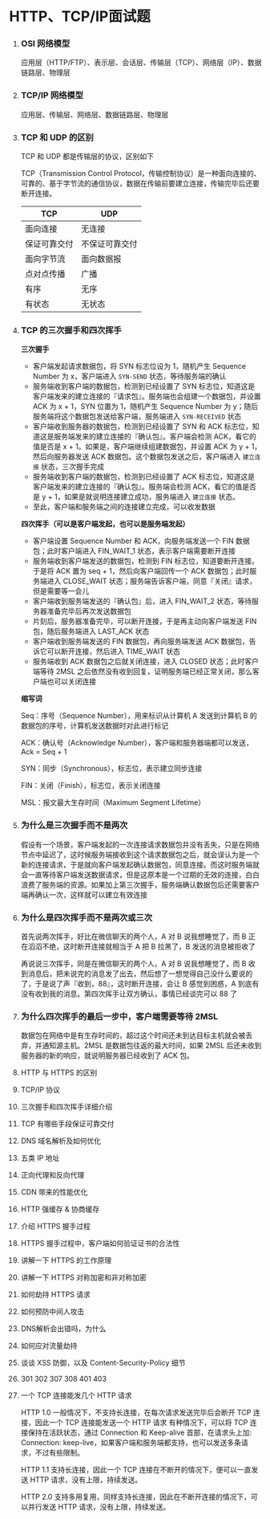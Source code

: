 # HTTP、TCP/IP面试题



1. ### OSI 网络模型

   应用层（HTTP/FTP）、表示层、会话层、传输层（TCP）、网络层（IP）、数据链路层、物理层

2. ### TCP/IP 网络模型

   应用层、传输层、网络层、数据链路层、物理层

3. ### TCP 和 UDP 的区别

   TCP 和 UDP 都是传输层的协议，区别如下

   TCP（Transmission Control Protocol，传输控制协议）是一种面向连接的、可靠的、基于字节流的通信协议，数据在传输前要建立连接，传输完毕后还要断开连接。

   | TCP          | UDP            |
   | ------------ | -------------- |
   | 面向连接     | 无连接         |
   | 保证可靠交付 | 不保证可靠交付 |
   | 面向字节流   | 面向数据报     |
   | 点对点传播   | 广播           |
   | 有序         | 无序           |
   | 有状态       | 无状态         |

4. ### TCP 的三次握手和四次挥手

   **三次握手**

   - 客户端发起请求数据包，将 SYN 标志位设为 1，随机产生 Sequence Number 为 x，客户端进入 `SYN-SEND` 状态，等待服务端的确认
   - 服务端收到客户端的数据包，检测到已经设置了 SYN 标志位，知道这是客户端发来的建立连接的『请求包』。服务端也会组建一个数据包，并设置 ACK 为 x + 1，SYN 位置为 1，随机产生 Sequence Number 为 y；随后服务端将这个数据包发送给客户端，服务端进入 `SYN-RECEIVED` 状态
   - 客户端收到服务器的数据包，检测到已经设置了 SYN 和 ACK 标志位，知道这是服务端发来的建立连接的『确认包』。客户端会检测 ACK，看它的值是否是 x + 1。如果是，客户端继续组建数据包，并设置 ACK 为 y + 1，然后向服务器发送 ACK 数据包。这个数据包发送之后，客户端进入 `建立连接` 状态，三次握手完成
   - 服务端收到客户端的数据包，检测到已经设置了 ACK 标志位，知道这是客户端发来的建立连接的『确认包』。服务端会检测 ACK，看它的值是否是 y + 1，如果是就说明连接建立成功，服务端进入 `建立连接` 状态。
   - 至此，客户端和服务端之间的连接建立完成，可以收发数据

   **四次挥手（可以是客户端发起，也可以是服务端发起）**

   - 客户端设置 Sequence Number 和 ACK，向服务端发送一个 FIN 数据包；此时客户端进入 FIN_WAIT_1 状态，表示客户端需要断开连接
   - 服务端收到客户端发送的数据包，检测到 FIN 标志位，知道要断开连接。于是将 ACK 置为 seq + 1，然后向客户端回传一个 ACK 数据包；此时服务端进入 CLOSE_WAIT 状态；服务端告诉客户端，同意『关闭』请求，但是需要等一会儿
   - 客户端收到服务端发送的『确认包』后，进入 FIN_WAIT_2 状态，等待服务器准备完毕后再次发送数据包
   - 片刻后，服务器准备完毕，可以断开连接，于是再主动向客户端发送 FIN 包，随后服务端进入 LAST_ACK 状态
   - 客户端收到服务端发送的 FIN 数据包，再向服务端发送 ACK 数据包，告诉它可以断开连接，然后进入 TIME_WAIT 状态
   - 服务端收到 ACK 数据包之后就关闭连接，进入 CLOSED 状态；此时客户端等待 2MSL 之后依然没有收到回复，证明服务端已经正常关闭，那么客户端也可以关闭连接

   **缩写词**

   Seq：序号（Sequence Number），用来标识从计算机 A 发送到计算机 B 的数据包的序号，计算机发送数据时对此进行标记

   ACK：确认号（Acknowledge Number），客户端和服务器端都可以发送，Ack = Seq + 1

   SYN：同步（Synchronous），标志位，表示建立同步连接

    FIN：关闭（Finish），标志位，表示关闭连接

   MSL：报文最大生存时间（Maximum Segment Lifetime）

5. ### 为什么是三次握手而不是两次

   假设有一个场景，客户端发起的一次连接请求数据包并没有丢失，只是在网络节点中延迟了，这时候服务端接收到这个请求数据包之后，就会误认为是一个新的连接请求，于是就向客户端发起确认数据包，同意连接。而这时服务端就会一直等待客户端发送数据请求，但是这原本是一个过期的无效的连接，白白浪费了服务端的资源。如果加上第三次握手，服务端确认数据包后还需要客户端再确认一次，这样就可以建立有效连接

6. ### 为什么是四次挥手而不是两次或三次

   首先说两次挥手，好比在微信聊天的两个人，A 对 B 说我想睡觉了，而 B 正在滔滔不绝，这时断开连接就相当于 A 把 B 拉黑了，B 发送的消息被拒收了

   再说说三次挥手，同是在微信聊天的两个人，A 对 B 说我想睡觉了，而 B 收到消息后，把未说完的消息发了出去，然后想了一想觉得自己没什么要说的了，于是说了声『收到，88』，这时断开连接，会让 B 感觉到困惑，A 到底有没有收到我的消息。第四次挥手让双方确认，事情已经谈完可以 88 了

7. ### 为什么四次挥手的最后一步中，客户端需要等待 2MSL

   数据包在网络中是有生存时间的，超过这个时间还未到达目标主机就会被丢弃，并通知源主机。2MSL 是数据包往返的最大时间，如果 2MSL 后还未收到服务器的新的响应，就说明服务器已经收到了 ACK 包。

8. HTTP 与 HTTPS 的区别

9. TCP/IP 协议

10. 三次握手和四次挥手详细介绍

11. TCP 有哪些手段保证可靠交付

12. DNS 域名解析及如何优化

13. 五类 IP 地址

14. 正向代理和反向代理

15. CDN 带来的性能优化

16. HTTP 强缓存 & 协商缓存

17. 介绍 HTTPS 握手过程

18. HTTPS 握手过程中，客户端如何验证证书的合法性

19. 讲解一下 HTTPS 的工作原理

20. 讲解一下 HTTPS 对称加密和非对称加密

21. 如何劫持 HTTPS 请求

22. 如何预防中间人攻击

23. DNS解析会出错吗，为什么

24. 如何应对流量劫持

25. 谈谈 XSS 防御，以及 Content-Security-Policy 细节

26. 301 302 307 308 401 403

27. 一个 TCP 连接能发几个 HTTP 请求

    HTTP 1.0 
    一般情况下，不支持长连接，在每次请求发送完毕后会断开 TCP 连接，因此一个 TCP 连接能发送一个 HTTP 请求
    有种情况下，可以将 TCP 连接保持在活跃状态，通过 Connection 和 Keep-alive 首部，在请求头上加:
    Connection: keep-live，如果客户端和服务端都支持，也可以发送多条请求，不过有些限制。

    HTTP 1.1
    支持长连接，因此一个 TCP 连接在不断开的情况下，便可以一直发送 HTTP 请求，没有上限，持续发送。

    HTTP 2.0
    支持多用复用，同样支持长连接，因此在不断开连接的情况下，可以并行发送 HTTP 请求，没有上限，持续发送。

    

    


